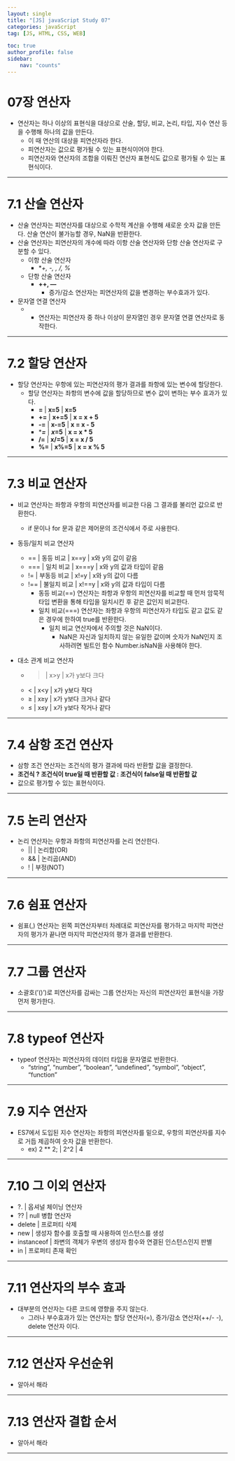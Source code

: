 ```yaml
---
layout: single
title: "[JS] javaScript Study 07"
categories: javaScript
tag: [JS, HTML, CSS, WEB]

toc: true
author_profile: false
sidebar:
    nav: "counts"
---
```


# 07장 연산자

- 연산자는 하나 이상의 표현식을 대상으로 산술, 할당, 비교, 논리, 타입, 지수 연산 등을 수행해 하나의 값을 만든다.
    - 이 때 연산의 대상을 피연산자라 한다.
    - 피연산자는 값으로 평가될 수 있는 표현식이어야 한다.
    - 피연산자와 연산자의 조합을 이뤄진 연산자 표현식도 값으로 평가될 수 있는 표현식이다.
    

---

# 7.1 산술 연산자

- 산술 연산자는 피연산자를 대상으로 수학적 계산을 수행해 새로운 숫자 값을 만든다. 산술 연산이 불가능할 경우, NaN을 반환한다.
- 산술 연산자는 피연산자의 개수에 따라 이항 산술 연산자와 단항 산술 연산자로 구분할 수 있다.
    - 이항 산술 연산자
        - **+, -, *, /, %**
    - 단항 산술 연산자
        - **++, —**
            - 증가/감소 연산자는 피연산자의 값을 변경하는 부수효과가 있다.
- 문자열 연결 연산자
    - + 연산자는 피연산자 중 하나 이상이 문자열인 경우 문자열 연결 연산자로 동작한다.

---

# 7.2 할당 연산자

- 할당 연산자는 우항에 있는 피연산자의 평가 결과를 좌항에 있는 변수에 할당한다.
    - 할당 연산자는 좌항의 변수에 값을 할당하므로 변수 값이 변하는 부수 효과가 있다.
        - **=** | **x=5** | **x=5**
        - **+=** | **x+=5** | **x = x + 5**
        - **-=** | **x-=5** | **x = x - 5**
        - ****=*** | ***x*=5** | **x = x * 5**
        - **/=** | **x/=5** | **x = x / 5**
        - **%=** | **x%=5** | **x = x % 5**

---

# 7.3 비교 연산자

- 비교 연산자는 좌항과 우항의 피연산자를 비교한 다음 그 결과를 불리언 값으로 반환한다.
    - if 문이나 for 문과 같은 제어문의 조건식에서 주로 사용한다.
    
- 동등/일치 비교 연산자
    - == | 동등 비교 | x==y | x와 y의 값이 같음
    - === | 일치 비교 | x===y | x와 y의 값과 타입이 같음
    - != | 부동등 비교 | x!=y | x와 y의 값이 다름
    - !== | 불일치 비교 | x!==y | x와 y의 값과 타입이 다름
        - 동등 비교(==) 연산자는 좌항과 우항의 피연산자를 비교할 때 먼저 암묵적 타입 변환을 통해 타입을 일치시킨 후 같은 값인지 비교한다.
        - 일치 비교(===) 연산자는 좌항과 우항의 피연산자가 타입도 같고 값도 같은 경우에 한하여 true를 반환한다.
            - 일치 비교 연산자에서 주의할 것은 NaN이다.
                - NaN은 자신과 일치하지 않는 유일한 값이며 숫자가 NaN인지 조사하려면 빌트인 함수 Number.isNaN을 사용해야 한다.
                
- 대소 관계 비교 연산자
    - > | x>y | x가 y보다 크다
    - < | x<y | x가 y보다 작다
    - ≥ | x≥y | x가 y보다 크거나 같다
    - ≤ | x≤y | x가 y보다 작거나 같다

---

# 7.4 삼항 조건 연산자

- 삼항 조건 연산자는 조건식의 평가 결과에 따라 반환할 값을 결정한다.
- **조건식 ? 조건식이 true일 때 반환할 값 : 조건식이 false일 때 반환할 값**
- 값으로 평가할 수 있는 표현식이다.

---

# 7.5 논리 연산자

- 논리 연산자는 우항과 좌항의 피연산자를 논리 연산한다.
    - ||  |  논리합(OR)
    - &&  |  논리곱(AND)
    - !  |  부정(NOT)

---

# 7.6 쉼표 연산자

- 쉼표(,) 연산자는 왼쪽 피연산자부터 차례대로 피연산자를 평가하고 마지막 피연산자의 평가가 끝나면 마지막 피연산자의 평가 결과를 반환한다.

---

# 7.7 그룹 연산자

- 소괄호(’()’)로 피연산자를 감싸는 그룹 연산자는 자신의 피연산자인 표현식을 가장 먼저 평가한다.

---

# 7.8 typeof 연산자

- typeof 연산자는 피연산자의 데이터 타입을 문자열로 반환한다.
    - “string”, “number”, “boolean”, “undefined”, “symbol”, “object”, “function”

---

# 7.9 지수 연산자

- ES7에서 도입된 지수 연산자는 좌항의 피연산자를 밑으로, 우항의 피연산자를 지수로 거듭 제곱하여 숫자 값을 반환한다.
    - ex) 2 ** 2;  |  2^2  |  4

 

---

# 7.10 그 이외 연산자

- ?. | 옵셔널 체이닝 연산자
- ?? | null 병합 연산자
- delete | 프로퍼티 삭제
- new | 생성자 함수를 호출할 때 사용하여 인스턴스를 생성
- instanceof | 좌변의 객체가 우변의 생성자 함수와 연결된 인스턴스인지 판별
- in | 프로퍼티 존재 확인

---

# 7.11 연산자의 부수 효과

- 대부분의 연산자는 다른 코드에 영향을 주지 않는다.
    - 그러나 부수효과가 있는 연산자는 할당 연산자(=), 증가/감소 연산자(++/- -), delete 연산자 이다.

---

# 7.12 연산자 우선순위

- 알아서 해라

---

# 7.13 연산자 결합 순서

- 알아서 해라

---